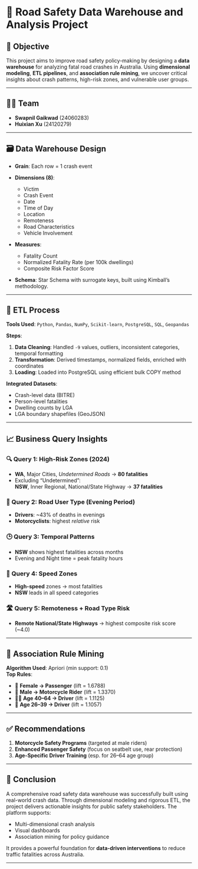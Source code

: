 # 🚦 Road Safety Data Warehouse and Analysis Project

## 📌 Objective
This project aims to improve road safety policy-making by designing a **data warehouse** for analyzing fatal road crashes in Australia. Using **dimensional modeling**, **ETL pipelines**, and **association rule mining**, we uncover critical insights about crash patterns, high-risk zones, and vulnerable user groups.

---

## 👨‍💻 Team  
- **Swapnil Gaikwad** (24060283)
- **Huixian Xu** (24120279)


---

## 🗃️ Data Warehouse Design

- **Grain**: Each row = 1 crash event
- **Dimensions (8)**:
  - Victim
  - Crash Event
  - Date
  - Time of Day
  - Location
  - Remoteness
  - Road Characteristics
  - Vehicle Involvement
- **Measures**:
  - Fatality Count
  - Normalized Fatality Rate (per 100k dwellings)
  - Composite Risk Factor Score

- **Schema**: Star Schema with surrogate keys, built using Kimball’s methodology.

---

## 🔧 ETL Process

**Tools Used**: `Python`, `Pandas`, `NumPy`, `Scikit-learn`, `PostgreSQL`, `SQL`, `Geopandas`  

**Steps**:
1. **Data Cleaning**: Handled `-9` values, outliers, inconsistent categories, temporal formatting
2. **Transformation**: Derived timestamps, normalized fields, enriched with coordinates
3. **Loading**: Loaded into PostgreSQL using efficient bulk COPY method

**Integrated Datasets**:
- Crash-level data (BITRE)
- Person-level fatalities
- Dwelling counts by LGA
- LGA boundary shapefiles (GeoJSON)

---

## 📈 Business Query Insights

### 🔍 Query 1: High-Risk Zones (2024)
- **WA**, Major Cities, *Undetermined Roads* → **80 fatalities**
- Excluding “Undetermined”:  
  **NSW**, Inner Regional, National/State Highway → **37 fatalities**

### 👥 Query 2: Road User Type (Evening Period)
- **Drivers**: ~43% of deaths in evenings  
- **Motorcyclists**: highest *relative* risk

### 🕒 Query 3: Temporal Patterns
- **NSW** shows highest fatalities across months  
- Evening and Night time = peak fatality hours

### 🚧 Query 4: Speed Zones
- **High-speed** zones → most fatalities  
- **NSW** leads in all speed categories

### 🛣️ Query 5: Remoteness + Road Type Risk
- **Remote National/State Highways** → highest composite risk score (~4.0)

---

## 🧠 Association Rule Mining

**Algorithm Used**: Apriori (min support: 0.1)  
**Top Rules**:
- 👩 **Female → Passenger** (lift = 1.6788)
- 🧑 **Male → Motorcycle Rider** (lift = 1.3370)
- 👨‍🦳 **Age 40–64 → Driver** (lift = 1.1125)
- 👨 **Age 26–39 → Driver** (lift = 1.1057)

---

## ✅ Recommendations

1. **Motorcycle Safety Programs** (targeted at male riders)
2. **Enhanced Passenger Safety** (focus on seatbelt use, rear protection)
3. **Age-Specific Driver Training** (esp. for 26–64 age group)

---

## 🏁 Conclusion

A comprehensive road safety data warehouse was successfully built using real-world crash data. Through dimensional modeling and rigorous ETL, the project delivers actionable insights for public safety stakeholders. The platform supports:
- Multi-dimensional crash analysis  
- Visual dashboards  
- Association mining for policy guidance  

It provides a powerful foundation for **data-driven interventions** to reduce traffic fatalities across Australia.

---
